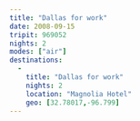 ```yaml
---
title: "Dallas for work"
date: 2008-09-15
tripit: 969052
nights: 2
modes: ["air"]
destinations:
  -
    title: "Dallas for work"
    nights: 2
    location: "Magnolia Hotel"
    geo: [32.78017,-96.799]
---
```



